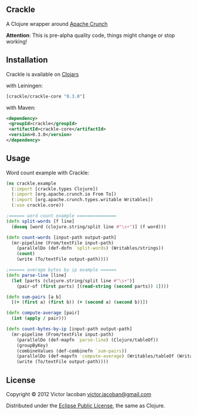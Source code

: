 ## Crackle

A Clojure wrapper around [Apache Crunch](http://incubator.apache.org/crunch/)

**Attention**: This is pre-alpha quality code, things might change or stop working!


## Installation

Crackle is available on [Clojars](https://clojars.org/)

with Leiningen:

```clj
[crackle/crackle-core "0.3.0"]
```

with Maven:

```xml
<dependency>
 <groupId>crackle</groupId>
 <artifactId>crackle-core</artifactId>
 <version>0.3.0</version>
</dependency>
```

## Usage

Word count example with Crackle:

```clj
(ns crackle.example
  (:import [crackle.types Clojure])
  (:import [org.apache.crunch.io From To])
  (:import [org.apache.crunch.types.writable Writables])
  (:use crackle.core))

;====== word count example ===============
(defn split-words [f line]
  (doseq [word (clojure.string/split line #"\s+")] (f word)))

(defn count-words [input-path output-path]
  (mr-pipeline (From/textFile input-path)
    (parallelDo (def-dofn `split-words) (Writables/strings))
    (count)
    (write (To/textFile output-path))))

;====== average bytes by ip example ======
(defn parse-line [line]
  (let [parts (clojure.string/split line #"\s+")]
    (pair-of (first parts) [(read-string (second parts)) 1])))

(defn sum-pairs [a b]
  [(+ (first a) (first b)) (+ (second a) (second b))])

(defn compute-average [pair]
  (int (apply / pair)))

(defn count-bytes-by-ip [input-path output-path]
  (mr-pipeline (From/textFile input-path)
    (parallelDo (def-mapfn `parse-line) (Clojure/tableOf))
    (groupByKey)
    (combineValues (def-combinefn `sum-pairs))
    (parallelDo (def-mapvfn `compute-average) (Writables/tableOf (Writables/strings) (Writables/ints)))
    (write (To/textFile output-path))))

```

## License

Copyright © 2012 Victor Iacoban <victor.iacoban@gmail.com>

Distributed under the [Eclipse Public License](http://www.eclipse.org/legal/epl-v10.html), the same as Clojure.
